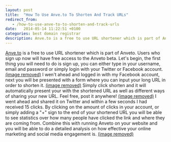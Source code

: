 ```yaml
---
layout: post
title:  "How To Use Anve.to To Shorten And Track URLs"
redirect_from:
   - /how-to-use-anve-to-to-shorten-and-track-urls
date:   2014-05-14 11:22:51 +0100
categories: best domain registrar
description: Anve.to is a free to use URL shortener which is part of Anveto. Users who sign up now wil...
---
```


[Anve.to](http://Anve.to "Anve.to") is a free to use URL shortener which is part of Anveto. Users who sign up now will have free access to the Anveto beta. Let's begin, the first thing you will need to do is sign up, you can either type in your username, email and password or simply login with your Twitter or Facebook account. [(image removed)](http://markustenghamn.com/wp-content/uploads/2014/05/18.png) I wen't ahead and logged in with my Facebook account, next you will be presented with a form where you can input your long URL in order to shorten it. [(image removed)](http://markustenghamn.com/wp-content/uploads/2014/05/21.png) Simply click shorten and it will automatically present your with the shortened URL as well as different ways of sharing your new URL. Feel free, post it anywhere! [(image removed)](http://markustenghamn.com/wp-content/uploads/2014/05/31.png) I went ahead and shared it on Twitter and within a few seconds I had received 15 clicks. By clicking on the amount of clicks in your account, or simply adding a "+" sign to the end of your shortened URL you will be able to see statistics over how many people have clicked the link and where they are coming from. Combine this with running Anveto on your website and you will be able to do a detailed analysis on how effective your online marketing and social media engagement is. [(image removed)](http://markustenghamn.com/wp-content/uploads/2014/05/41.png)